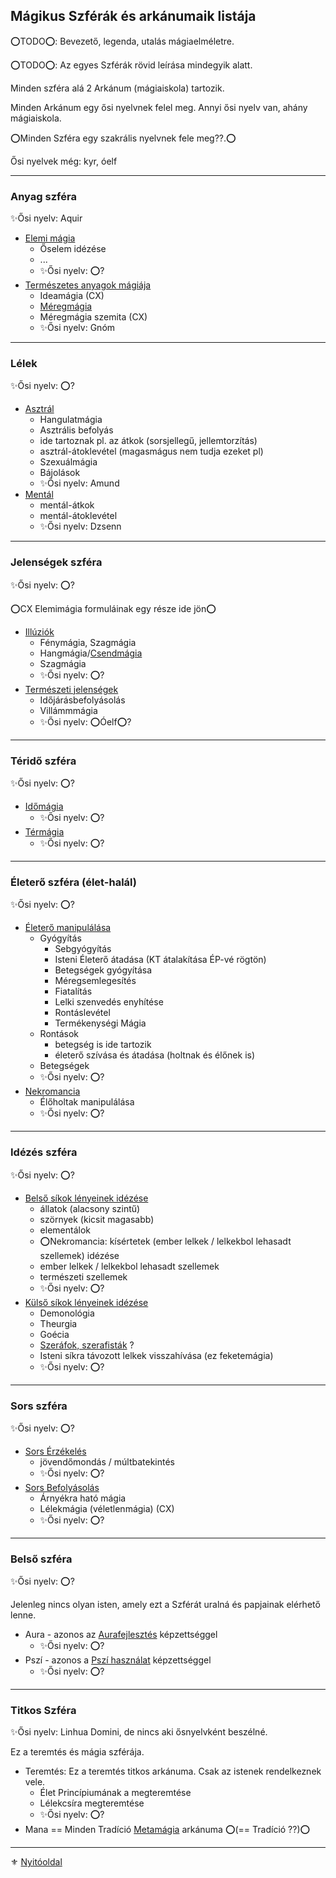## Mágikus Szférák és arkánumaik listája

⭕TODO⭕: Bevezető, legenda, utalás mágiaelméletre.

⭕TODO⭕: Az egyes Szférák rövid leírása mindegyik alatt.

Minden szféra alá 2 Arkánum (mágiaiskola) tartozik.

Minden Arkánum egy ősi nyelvnek felel meg.
Annyi ősi nyelv van, ahány mágiaiskola.

⭕Minden Szféra egy szakrális nyelvnek fele meg??.⭕

Ősi nyelvek még: kyr, óelf

---
### Anyag szféra

✨Ősi nyelv: Aquir

- [Elemi mágia](kepzettsegek.arkanumok/elemi_magia.md)
  - Őselem idézése
  - ...
  -  ✨Ősi nyelv: ⭕?
- [Természetes anyagok mágiája](kepzettsegek.arkanumok/termeszetes.anyagok.magiaja.md)
  - Ideamágia (CX)
  - [Méregmágia](kepzettsegek.arkanumok/termeszetes.anyagok.magiaja.md#méregmágia)
  - Méregmágia szemita (CX)
  - ✨Ősi nyelv: Gnóm

---
### Lélek

✨Ősi nyelv: ⭕?

- [Asztrál](kepzettsegek.arkanumok/asztralmagia.md)
  - Hangulatmágia
  - Asztrális befolyás
  - ide tartoznak pl. az átkok (sorsjellegű, jellemtorzítás)
  - asztrál-átoklevétel (magasmágus nem tudja ezeket pl)
  - Szexuálmágia
  - Bájolások
  - ✨Ősi nyelv: Amund
- [Mentál](kepzettsegek.arkanumok/mentalmagia.md)
  - mentál-átkok
  - mentál-átoklevétel
  - ✨Ősi nyelv: Dzsenn

---
### Jelenségek szféra

✨Ősi nyelv: ⭕?

⭕CX Elemimágia formuláinak egy része ide jön⭕

- [Illúziók](kepzettsegek.arkanumok/illuziok.md)
  - Fénymágia, Szagmágia
  - Hangmágia/[Csendmágia](https://github.com/kaktusztea/km100/wiki/RAW.magia#csendmágia)
  - Szagmágia
  - ✨Ősi nyelv: ⭕?
- [Természeti jelenségek](kepzettsegek.arkanumok/termeszeti.jelensegek.md)
  - Időjárásbefolyásolás
  - Villámmmágia
  - ✨Ősi nyelv: ⭕Óelf⭕?

---
### Téridő szféra

✨Ősi nyelv: ⭕?

- [Időmágia](kepzettsegek.arkanumok/idomagia.md)
  - ✨Ősi nyelv: ⭕?
- [Térmágia](kepzettsegek.arkanumok/termagia.md)
  - ✨Ősi nyelv: ⭕?

---
### Életerő szféra (élet-halál)

✨Ősi nyelv: ⭕?

- [Életerő manipulálása](kepzettsegek.arkanumok/eletero.manipulalasa.md)
  - Gyógyítás
    - Sebgyógyítás
    - Isteni Életerő átadása (KT átalakítása ÉP-vé rögtön)
    - Betegségek gyógyítása
    - Méregsemlegesítés
    - Fiatalítás
    - Lelki szenvedés enyhítése
    - Rontáslevétel
    - Termékenységi Mágia
  - Rontások
    - betegség is ide tartozik
    - életerő szívása és átadása (holtnak és élőnek is)
  - Betegségek
  - ✨Ősi nyelv: ⭕?
- [Nekromancia](kepzettsegek.arkanumok/nekromancia.md)
  - Élőholtak manipulálása
  - ✨Ősi nyelv: ⭕?

---
### Idézés szféra

✨Ősi nyelv: ⭕?

- [Belső síkok lényeinek idézése](kepzettsegek.arkanumok/idezes.belso.sikok.md)
  - állatok (alacsony szintű)
  - szörnyek (kicsit magasabb)
  - elementálok
  - ⭕Nekromancia: kísértetek (ember lelkek / lelkekbol lehasadt szellemek) idézése
  - ember lelkek / lelkekbol lehasadt szellemek
  - természeti szellemek
  - ✨Ősi nyelv: ⭕?
- [Külső síkok lényeinek idézése](kepzettsegek.arkanumok/idezes.kulso.sikok.md)
  - Demonológia
  - Theurgia
  - Goécia
  - [Szeráfok, szerafisták](https://github.com/kaktusztea/km100/wiki/RAW.magia#szer%C3%A1fi-m%C3%A1gi%C3%A1k) ?
  - Isteni síkra távozott lelkek visszahívása (ez feketemágia)
  - ✨Ősi nyelv: ⭕?

---
### Sors szféra

✨Ősi nyelv: ⭕?

- [Sors Érzékelés](kepzettsegek.arkanumok/sors.erzekeles.md)
  - jövendőmondás / múltbatekintés
  - ✨Ősi nyelv: ⭕?
- [Sors Befolyásolás](kepzettsegek.arkanumok/sors.befolyasolas.md)
  - Árnyékra ható mágia
  - Lélekmágia (véletlenmágia) (CX)
  - ✨Ősi nyelv: ⭕?

---
### Belső szféra

✨Ősi nyelv: ⭕?

Jelenleg nincs olyan isten, amely ezt a Szférát uralná és papjainak elérhető lenne.

- Aura - azonos az [Aurafejlesztés](kepzettsegek.misztikus/aurafejlesztes.md) képzettséggel
  - ✨Ősi nyelv: ⭕?
- Pszí - azonos a [Pszí használat](kepzettsegek.misztikus/pszi_hasznalat.md) képzettséggel
  - ✨Ősi nyelv: ⭕?

---
### Titkos Szféra

✨Ősi nyelv: Linhua Domini, de nincs aki ősnyelvként beszélné.

Ez a teremtés és mágia szférája. 

- Teremtés: Ez a teremtés titkos arkánuma. Csak az istenek rendelkeznek vele.
  - Élet Princípiumának a megteremtése
  - Lélekcsíra megteremtése
  - ✨Ősi nyelv: ⭕?
- Mana == Minden Tradíció [Metamágia](kepzettsegek.arkanumok/metamagia.md) arkánuma ⭕(== Tradíció ??)⭕

---

⚜️ [Nyitóoldal](start.md)
